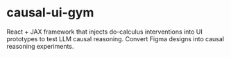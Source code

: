 # causal-ui-gym
React + JAX framework that injects do-calculus interventions into UI prototypes to test LLM causal reasoning. Convert Figma designs into causal reasoning experiments.
